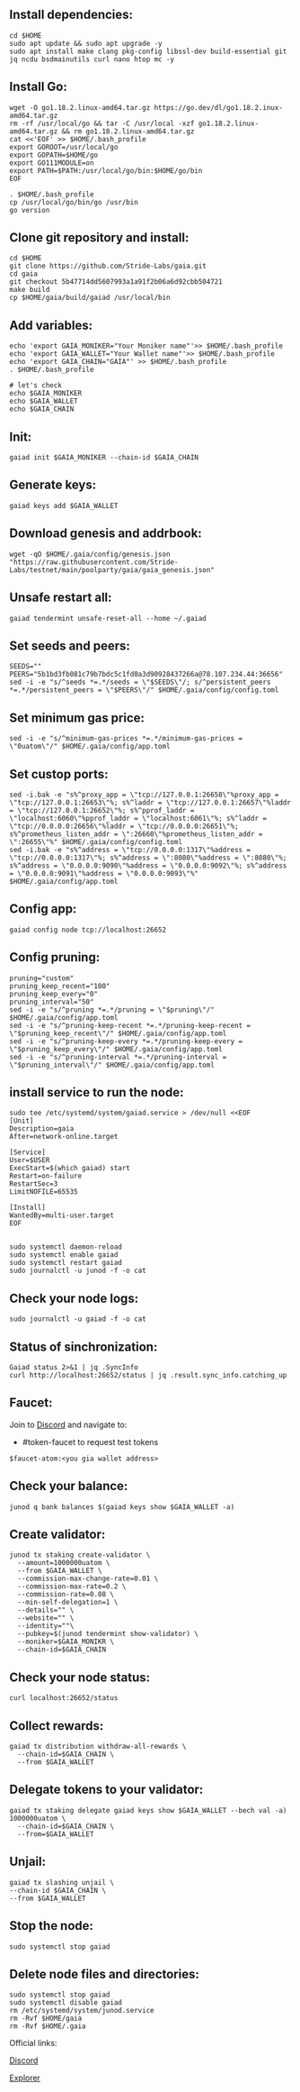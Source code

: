 ## Install dependencies:
```
cd $HOME
sudo apt update && sudo apt upgrade -y
sudo apt install make clang pkg-config libssl-dev build-essential git jq ncdu bsdmainutils curl nano htop mc -y
```

## Install Go:
```
wget -O go1.18.2.linux-amd64.tar.gz https://go.dev/dl/go1.18.2.inux-amd64.tar.gz
rm -rf /usr/local/go && tar -C /usr/local -xzf go1.18.2.linux-amd64.tar.gz && rm go1.18.2.linux-amd64.tar.gz
cat <<'EOF' >> $HOME/.bash_profile
export GOROOT=/usr/local/go
export GOPATH=$HOME/go
export GO111MODULE=on
export PATH=$PATH:/usr/local/go/bin:$HOME/go/bin
EOF

. $HOME/.bash_profile
cp /usr/local/go/bin/go /usr/bin
go version
```

## Clone git repository and install:
```
cd $HOME
git clone https://github.com/Stride-Labs/gaia.git
cd gaia
git checkout 5b47714dd5607993a1a91f2b06a6d92cbb504721
make build
cp $HOME/gaia/build/gaiad /usr/local/bin
```

## Add variables:
```
echo 'export GAIA_MONIKER="Your Moniker name"'>> $HOME/.bash_profile
echo 'export GAIA_WALLET="Your Wallet name"'>> $HOME/.bash_profile
echo 'export GAIA_CHAIN="GAIA"' >> $HOME/.bash_profile
. $HOME/.bash_profile

# let's check
echo $GAIA_MONIKER
echo $GAIA_WALLET
echo $GAIA_CHAIN
```

## Init:
```
gaiad init $GAIA_MONIKER --chain-id $GAIA_CHAIN
```
## Generate keys:
```
gaiad keys add $GAIA_WALLET
```

## Download genesis and addrbook:
```
wget -qO $HOME/.gaia/config/genesis.json "https://raw.githubusercontent.com/Stride-Labs/testnet/main/poolparty/gaia/gaia_genesis.json"
```

## Unsafe restart all:
```
gaiad tendermint unsafe-reset-all --home ~/.gaiad
```

## Set seeds and peers:
```
SEEDS=""
PEERS="5b1bd3fb081c79b7bdc5c1fd0a3d90928437266a@78.107.234.44:36656"
sed -i -e "s/^seeds *=.*/seeds = \"$SEEDS\"/; s/^persistent_peers *=.*/persistent_peers = \"$PEERS\"/" $HOME/.gaia/config/config.toml
```
## Set minimum gas price:
```
sed -i -e "s/^minimum-gas-prices *=.*/minimum-gas-prices = \"0uatom\"/" $HOME/.gaia/config/app.toml
```
## Set custop ports:
```
sed -i.bak -e "s%^proxy_app = \"tcp://127.0.0.1:26658\"%proxy_app = \"tcp://127.0.0.1:26653\"%; s%^laddr = \"tcp://127.0.0.1:26657\"%laddr = \"tcp://127.0.0.1:26652\"%; s%^pprof_laddr = \"localhost:6060\"%pprof_laddr = \"localhost:6061\"%; s%^laddr = \"tcp://0.0.0.0:26656\"%laddr = \"tcp://0.0.0.0:26651\"%; s%^prometheus_listen_addr = \":26660\"%prometheus_listen_addr = \":26655\"%" $HOME/.gaia/config/config.toml
sed -i.bak -e "s%^address = \"tcp://0.0.0.0:1317\"%address = \"tcp://0.0.0.0:1317\"%; s%^address = \":8080\"%address = \":8080\"%; s%^address = \"0.0.0.0:9090\"%address = \"0.0.0.0:9092\"%; s%^address = \"0.0.0.0:9091\"%address = \"0.0.0.0:9093\"%" $HOME/.gaia/config/app.toml
```
## Config app:
```
gaiad config node tcp://localhost:26652
```

## Config pruning:
```
pruning="custom"
pruning_keep_recent="100"
pruning_keep_every="0"
pruning_interval="50"
sed -i -e "s/^pruning *=.*/pruning = \"$pruning\"/" $HOME/.gaia/config/app.toml
sed -i -e "s/^pruning-keep-recent *=.*/pruning-keep-recent = \"$pruning_keep_recent\"/" $HOME/.gaia/config/app.toml
sed -i -e "s/^pruning-keep-every *=.*/pruning-keep-every = \"$pruning_keep_every\"/" $HOME/.gaia/config/app.toml
sed -i -e "s/^pruning-interval *=.*/pruning-interval = \"$pruning_interval\"/" $HOME/.gaia/config/app.toml
```
## install service to run the node:
```
sudo tee /etc/systemd/system/gaiad.service > /dev/null <<EOF
[Unit]
Description=gaia
After=network-online.target

[Service]
User=$USER
ExecStart=$(which gaiad) start
Restart=on-failure
RestartSec=3
LimitNOFILE=65535

[Install]
WantedBy=multi-user.target
EOF


sudo systemctl daemon-reload
sudo systemctl enable gaiad
sudo systemctl restart gaiad
sudo journalctl -u junod -f -o cat
```
## Check your node logs:
```
sudo journalctl -u gaiad -f -o cat
```
## Status of sinchronization:
```
Gaiad status 2>&1 | jq .SyncInfo
curl http://localhost:26652/status | jq .result.sync_info.catching_up
```
## Faucet:
Join to [Discord](http://stride.zone/discord) and navigate to:

* #token-faucet to request test tokens
```
$faucet-atom:<you gia wallet address>
```

## Check your balance:
```
junod q bank balances $(gaiad keys show $GAIA_WALLET -a)
```
## Create validator:
```
junod tx staking create-validator \
  --amount=1000000uatom \
  --from $GAIA_WALLET \
  --commission-max-change-rate=0.01 \
  --commission-max-rate=0.2 \
  --commission-rate=0.08 \
  --min-self-delegation=1 \
  --details="" \
  --website="" \
  --identity=""\
  --pubkey=$(junod tendermint show-validator) \
  --moniker=$GAIA_MONIKR \
  --chain-id=$GAIA_CHAIN
```
## Check your node status:
```
curl localhost:26652/status
```
## Collect rewards:
```
gaiad tx distribution withdraw-all-rewards \
  --chain-id=$GAIA_CHAIN \
  --from $GAIA_WALLET
```

## Delegate tokens to your validator:
```
gaiad tx staking delegate gaiad keys show $GAIA_WALLET --bech val -a) 1000000uatom \
  --chain-id=$GAIA_CHAIN \
  --from=$GAIA_WALLET
```
## Unjail:
```
gaiad tx slashing unjail \
--chain-id $GAIA_CHAIN \ 
--from $GAIA_WALLET
```

## Stop the node:
```
sudo systemctl stop gaiad
```
## Delete node files and directories:
```
sudo systemctl stop gaiad
sudo systemctl disable gaiad
rm /etc/systemd/system/junod.service
rm -Rvf $HOME/gaia
rm -Rvf $HOME/.gaia
```
Official links:

[Discord](http://stride.zone/discord)

[Explorer](https://poolparty.stride.zone/GAIA/staking)
